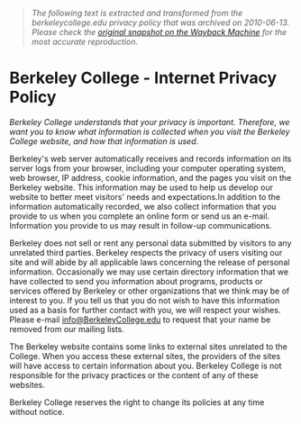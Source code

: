 > *The following text is extracted and transformed from the berkeleycollege.edu privacy policy that was archived on 2010-06-13. Please check the [original snapshot on the Wayback Machine](https://web.archive.org/web/20100613231032id_/http%3A//www.berkeleycollege.edu/Privacy_Policy/index.htm) for the most accurate reproduction.*

# Berkeley College - Internet Privacy Policy

_Berkeley College understands that your privacy is important. Therefore, we want you to know what information is collected when you visit the Berkeley College website, and how that information is used._

Berkeley's web server automatically receives and records information on its server logs from your browser, including your computer operating system, web browser, IP address, cookie information, and the pages you visit on the Berkeley website. This information may be used to help us develop our website to better meet visitors' needs and expectations.In addition to the information automatically recorded, we also collect information that you provide to us when you complete an online form or send us an e-mail. Information you provide to us may result in follow-up communications.

Berkeley does not sell or rent any personal data submitted by visitors to any unrelated third parties. Berkeley respects the privacy of users visiting our site and will abide by all applicable laws concerning the release of personal information. Occasionally we may use certain directory information that we have collected to send you information about programs, products or services offered by Berkeley or other organizations that we think may be of interest to you. If you tell us that you do not wish to have this information used as a basis for further contact with you, we will respect your wishes. Please e-mail [info@BerkeleyCollege.edu](mailto:info@BerkeleyCollege.edu) to request that your name be removed from our mailing lists.

The Berkeley website contains some links to external sites unrelated to the College. When you access these external sites, the providers of the sites will have access to certain information about you. Berkeley College is not responsible for the privacy practices or the content of any of these websites.

Berkeley College reserves the right to change its policies at any time without notice.  

